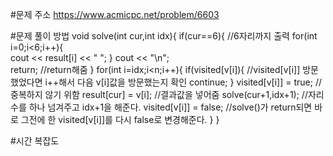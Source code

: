 #문제 주소
https://www.acmicpc.net/problem/6603

#문제 풀이 방법
void solve(int cur,int idx){
    if(cur==6){                         //6자리까지 출력
        for(int i=0;i<6;i++){           
            cout << result[i] << " ";
        }
        cout << "\n";                   
        return;                         //return해줌
    }
    for(int i=idx;i<n;i++){
        if(visited[v[i]){               //visited[v[i]] 방문 했었다면 i++해서 다음 v[i]값을 방문했는지 확인
            continue;
        }
        visited[v[i]] = true;           //중복하지 않기 위함
        result[cur] = v[i];             //결과값을 넣어줌
        solve(cur+1,idx+1);             //자리수를 하나 넘겨주고 idx+1을 해준다.
        visited[v[i]] = false;          //solve()가 return되면 바로 그전에 한 visited[v[i]]를 다시 false로 변경해준다.
    }
}

#시간 복잡도
